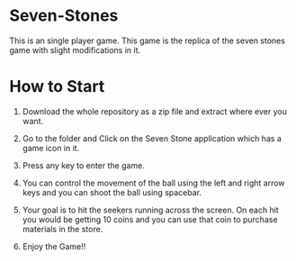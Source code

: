 # Seven-Stones
This is an single player game. This game is the replica of the seven stones game with slight modifications in it.

# How to Start
1. Download the whole repository as a zip file and extract where ever you want.

2. Go to the folder and Click on the Seven Stone application which has a game icon in it.

3. Press any key to enter the game.

4. You can control the movement of the ball using the left and right arrow keys and you can shoot the ball using spacebar.

5. Your goal is to hit the seekers running across the screen. On each hit you would be getting 10 coins and you can use that coin to purchase materials in the store.

6. Enjoy the Game!!
